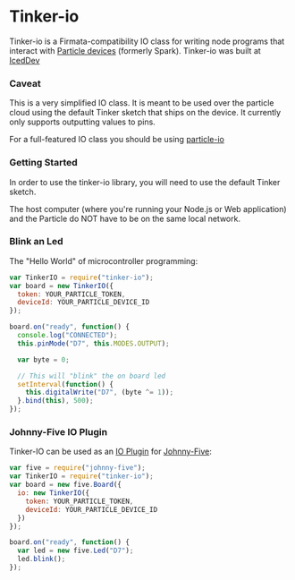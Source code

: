 # Tinker-io

Tinker-io is a Firmata-compatibility IO class for writing node programs that interact with [Particle devices](http://docs.particle.io/) (formerly Spark). Tinker-io was built at [IcedDev](http://iceddev.com/)

### Caveat

This is a very simplified IO class.  It is meant to be used over the particle cloud using the default Tinker sketch that ships on the device.  It currently only supports outputting values to pins.

For a full-featured IO class you should be using [particle-io](https://github.com/rwaldron/particle-io)

### Getting Started

In order to use the tinker-io library, you will need to use the default Tinker sketch.

The host computer (where you're running your Node.js or Web application) and the Particle do NOT have to be on the same local network.

### Blink an Led


The "Hello World" of microcontroller programming:

```js
var TinkerIO = require("tinker-io");
var board = new TinkerIO({
  token: YOUR_PARTICLE_TOKEN,
  deviceId: YOUR_PARTICLE_DEVICE_ID
});

board.on("ready", function() {
  console.log("CONNECTED");
  this.pinMode("D7", this.MODES.OUTPUT);

  var byte = 0;

  // This will "blink" the on board led
  setInterval(function() {
    this.digitalWrite("D7", (byte ^= 1));
  }.bind(this), 500);
});
```

### Johnny-Five IO Plugin

Tinker-IO can be used as an [IO Plugin](https://github.com/rwaldron/johnny-five/wiki/IO-Plugins) for [Johnny-Five](https://github.com/rwaldron/johnny-five):

```js
var five = require("johnny-five");
var TinkerIO = require("tinker-io");
var board = new five.Board({
  io: new TinkerIO({
    token: YOUR_PARTICLE_TOKEN,
    deviceId: YOUR_PARTICLE_DEVICE_ID
  })
});

board.on("ready", function() {
  var led = new five.Led("D7");
  led.blink();
});
```

